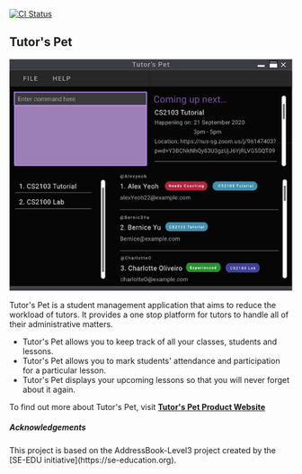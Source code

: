 [![CI Status](https://github.com/AY2021S1-CS2103T-T10-4/tp/workflows/Java%20CI/badge.svg)](https://github.com/AY2021S1-CS2103T-T10-4/tp/actions)

## Tutor's Pet

![Ui](docs/images/Ui.png)

Tutor's Pet is a student management application that aims to reduce the workload of tutors. It provides a one stop
 platform for tutors to handle all of their administrative matters.
- Tutor's Pet allows you to keep track of all your classes, students and lessons.
- Tutor's Pet allows you to mark students' attendance and participation for a particular lesson.
- Tutor's Pet displays your upcoming lessons so that you will never forget about it again.

To find out more about Tutor's Pet, visit **[Tutor's Pet Product Website](https://ay2021s1-cs2103t-t10-4.github.io/tp/)**

<h5>Acknowledgements</h5>
This project is based on the AddressBook-Level3 project created by the [SE-EDU initiative](https://se-education.org).
